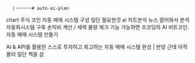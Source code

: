      ㅣㅡㅡㅡㅡ# auto-ai-plan
chart 주식 코인
자동 매매 시스템 구성
일단 필요한것 
ai 차트분석 
뉴스 끌어와서 분석
자동화시스템 구축
손익비 계산 / 세력 물량 체크 기능 가능하면
조코딩의 AI 비트코인.     자동 매매 시스템 만들기

AI & API를 활용한 스스로 투자하고 회고하는 자동 매매 시스템 완성 | 반양
근데 아직 몰라 일단 책을 삼
